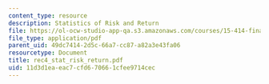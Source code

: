 ```yaml
---
content_type: resource
description: Statistics of Risk and Return
file: https://ol-ocw-studio-app-qa.s3.amazonaws.com/courses/15-414-financial-management-summer-2003/11d3d1eaeac7cfd670661cfee9714cec_rec4_stat_risk_return.pdf
file_type: application/pdf
parent_uid: 49dc7414-2d5c-66a7-cc87-a82a3e43fa06
resourcetype: Document
title: rec4_stat_risk_return.pdf
uid: 11d3d1ea-eac7-cfd6-7066-1cfee9714cec
---
```

